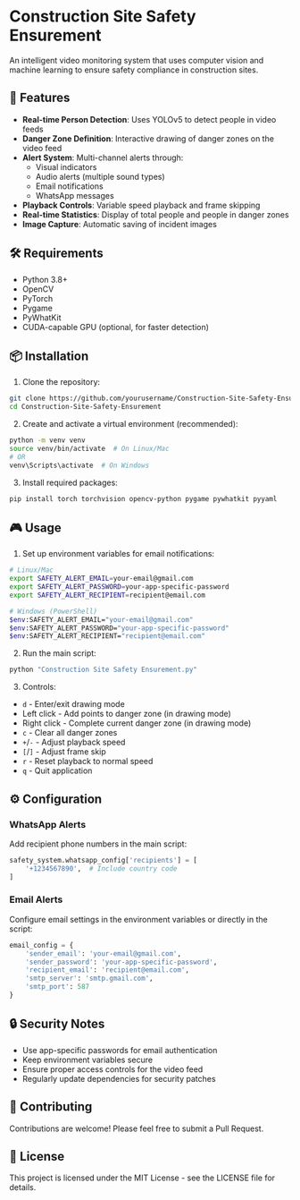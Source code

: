 # Construction Site Safety Ensurement

An intelligent video monitoring system that uses computer vision and machine learning to ensure safety compliance in construction sites.

## 🚀 Features

- **Real-time Person Detection**: Uses YOLOv5 to detect people in video feeds
- **Danger Zone Definition**: Interactive drawing of danger zones on the video feed
- **Alert System**: Multi-channel alerts through:
  - Visual indicators
  - Audio alerts (multiple sound types)
  - Email notifications
  - WhatsApp messages
- **Playback Controls**: Variable speed playback and frame skipping
- **Real-time Statistics**: Display of total people and people in danger zones
- **Image Capture**: Automatic saving of incident images

## 🛠️ Requirements

- Python 3.8+
- OpenCV
- PyTorch
- Pygame
- PyWhatKit
- CUDA-capable GPU (optional, for faster detection)

## 📦 Installation

1. Clone the repository:
```bash
git clone https://github.com/yourusername/Construction-Site-Safety-Ensurement.git
cd Construction-Site-Safety-Ensurement
```

2. Create and activate a virtual environment (recommended):
```bash
python -m venv venv
source venv/bin/activate  # On Linux/Mac
# OR
venv\Scripts\activate  # On Windows
```

3. Install required packages:
```bash
pip install torch torchvision opencv-python pygame pywhatkit pyyaml
```

## 🎮 Usage

1. Set up environment variables for email notifications:
```bash
# Linux/Mac
export SAFETY_ALERT_EMAIL=your-email@gmail.com
export SAFETY_ALERT_PASSWORD=your-app-specific-password
export SAFETY_ALERT_RECIPIENT=recipient@email.com

# Windows (PowerShell)
$env:SAFETY_ALERT_EMAIL="your-email@gmail.com"
$env:SAFETY_ALERT_PASSWORD="your-app-specific-password"
$env:SAFETY_ALERT_RECIPIENT="recipient@email.com"
```

2. Run the main script:
```bash
python "Construction Site Safety Ensurement.py"
```

3. Controls:
- `d` - Enter/exit drawing mode
- Left click - Add points to danger zone (in drawing mode)
- Right click - Complete current danger zone (in drawing mode)
- `c` - Clear all danger zones
- `+`/`-` - Adjust playback speed
- `[`/`]` - Adjust frame skip
- `r` - Reset playback to normal speed
- `q` - Quit application

## ⚙️ Configuration

### WhatsApp Alerts
Add recipient phone numbers in the main script:
```python
safety_system.whatsapp_config['recipients'] = [
    '+1234567890',  # Include country code
]
```

### Email Alerts
Configure email settings in the environment variables or directly in the script:
```python
email_config = {
    'sender_email': 'your-email@gmail.com',
    'sender_password': 'your-app-specific-password',
    'recipient_email': 'recipient@email.com',
    'smtp_server': 'smtp.gmail.com',
    'smtp_port': 587
}
```

## 🔒 Security Notes

- Use app-specific passwords for email authentication
- Keep environment variables secure
- Ensure proper access controls for the video feed
- Regularly update dependencies for security patches

## 🤝 Contributing

Contributions are welcome! Please feel free to submit a Pull Request.

## 📄 License

This project is licensed under the MIT License - see the LICENSE file for details.